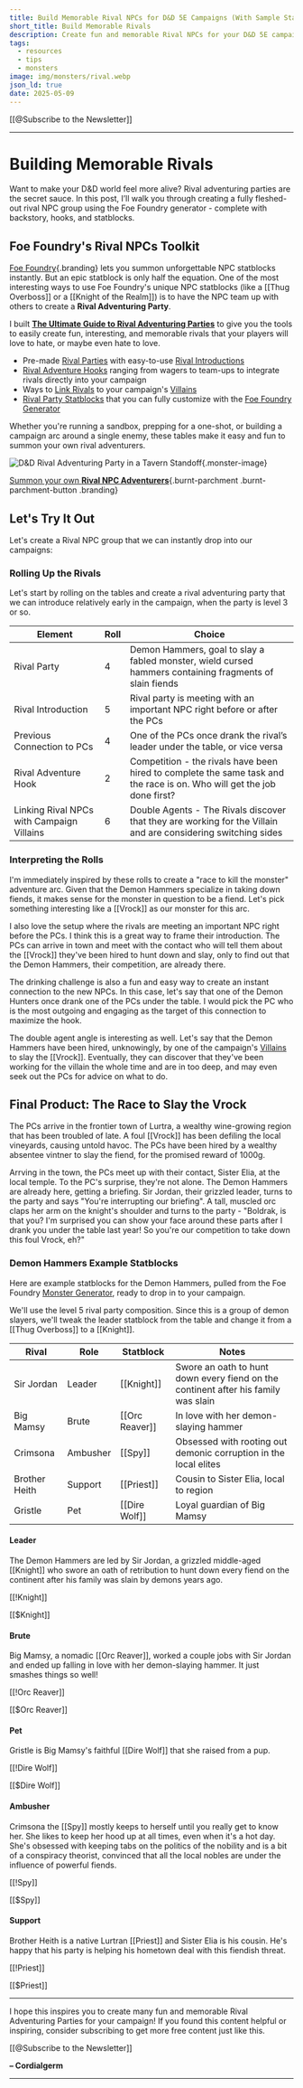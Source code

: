 ```yaml
---
title: Build Memorable Rival NPCs for D&D 5E Campaigns (With Sample Statblocks)
short_title: Build Memorable Rivals
description: Create fun and memorable Rival NPCs for your D&D 5E campaigns with statblocks, hooks, and full examples. Build a rival group from scratch with Foe Foundry!
tags:
  - resources
  - tips
  - monsters
image: img/monsters/rival.webp
json_ld: true
date: 2025-05-09
---
```


[[@Subscribe to the Newsletter]]

---

#	Building Memorable Rivals

Want to make your D&D world feel more alive? Rival adventuring parties are the secret sauce. In this post, I’ll walk you through creating a fully fleshed-out rival NPC group using the Foe Foundry generator - complete with backstory, hooks, and statblocks.

## Foe Foundry's Rival NPCs Toolkit

[Foe Foundry](https://foefoundry.com){.branding} lets you summon unforgettable NPC statblocks instantly. But an epic statblock is only half the equation. One of the most interesting ways to use Foe Foundry's unique NPC statblocks (like a [[Thug Overboss]] or a [[Knight of the Realm]]) is to have the NPC team up with others to create a **Rival Adventuring Party**.

I built [**The Ultimate Guide to Rival Adventuring Parties**](../families/rivals.md) to give you the tools to easily create fun, interesting, and memorable rivals that your players will love to hate, or maybe even hate to love.

- Pre-made [Rival Parties](../families/rivals.md#rival-adventuring-party-statblocks-for-dd-5e) with easy-to-use [Rival Introductions](../families/rivals.md#how-to-introduce-rivals-to-your-campaign)
- [Rival Adventure Hooks](../families/rivals.md#adventure-hooks-for-rival-adventuring-parties-in-dd-5e) ranging from wagers to team-ups to integrate rivals directly into your campaign
- Ways to [Link Rivals](../families/rivals.md#linking-rival-npc-parties-with-your-campaign-villains) to your campaign's [Villains](../families/villains.md)
- [Rival Party Statblocks](../families/rivals.md#rival-adventuring-party-statblocks-for-dd-5e) that you can fully customize with the [Foe Foundry Generator](../generate.md)

Whether you're running a sandbox, prepping for a one-shot, or building a campaign arc around a single enemy, these tables make it easy and fun to summon your own rival adventurers.

![D&D Rival Adventuring Party in a Tavern Standoff](../img/monsters/rival.webp){.monster-image}

[Summon your own **Rival NPC Adventurers**](../families/rivals.md){.burnt-parchment .burnt-parchment-button .branding}

## Let's Try It Out

Let's create a Rival NPC group that we can instantly drop into our campaigns:

### Rolling Up the Rivals

Let's start by rolling on the tables and create a rival adventuring party that we can introduce relatively early in the campaign, when the party is level 3 or so.

| Element | Roll | Choice                   |
| ------------|------|--------------------------|
| Rival Party      | 4  | Demon Hammers, goal to slay a fabled monster, wield cursed hammers containing fragments of slain fiends |
| Rival Introduction | 5 | Rival party is meeting with an important NPC right before or after the PCs |
| Previous Connection to PCs | 4 | One of the PCs once drank the rival’s leader under the table, or vice versa |
| Rival Adventure Hook | 2 | Competition - the rivals have been hired to complete the same task and the race is on. Who will get the job done first? |
| Linking Rival NPCs with Campaign Villains | 6 | Double Agents - The Rivals discover that they are working for the Villain and are considering switching sides |

### Interpreting the Rolls

I'm immediately inspired by these rolls to create a "race to kill the monster" adventure arc. Given that the Demon Hammers specialize in taking down fiends, it makes sense for the monster in question to be a fiend. Let's pick something interesting like a [[Vrock]] as our monster for this arc.  

I also love the setup where the rivals are meeting an important NPC right before the PCs. I think this is a great way to frame their introduction. The PCs can arrive in town and meet with the contact who will tell them about the [[Vrock]] they've been hired to hunt down and slay, only to find out that the Demon Hammers, their competition, are already there.

The drinking challenge is also a fun and easy way to create an instant connection to the new NPCs. In this case, let's say that one of the Demon Hunters once drank one of the PCs under the table. I would pick the PC who is the most outgoing and engaging as the target of this connection to maximize the hook.  

The double agent angle is interesting as well. Let's say that the Demon Hammers have been hired, unknowingly, by one of the campaign's [Villains](../families/villains.md) to slay the [[Vrock]]. Eventually, they can discover that they've been working for the villain the whole time and are in too deep, and may even seek out the PCs for advice on what to do.

## Final Product: The Race to Slay the Vrock

The PCs arrive in the frontier town of Lurtra, a wealthy wine-growing region that has been troubled of late. A foul [[Vrock]] has been defiling the local vineyards, causing untold havoc. The PCs have been hired by a wealthy absentee vintner to slay the fiend, for the promised reward of 1000g.  

Arrving in the town, the PCs meet up with their contact, Sister Elia, at the local temple. To the PC's surprise, they're not alone. The Demon Hammers are already here, getting a briefing. Sir Jordan, their grizzled leader, turns to the party and says "You're interrupting our briefing". A tall, muscled orc claps her arm on the knight's shoulder and turns to the party - "Boldrak, is that you? I'm surprised you can show your face around these parts after I drank you under the table last year! So you're our competition to take down this foul Vrock, eh?" 

### Demon Hammers Example Statblocks

Here are example statblocks for the Demon Hammers, pulled from the Foe Foundry [Monster Generator](../generate.md), ready to drop in to your campaign.

We'll use the level 5 rival party composition. Since this is a group of demon slayers, we'll tweak the leader statblock from the table and change it from a [[Thug Overboss]] to a [[Knight]].


|Rival| Role | Statblock | Notes |
|-----|------|-----------|-------|
|Sir Jordan | Leader | [[Knight]] | Swore an oath to hunt down every fiend on the continent after his family was slain |
| Big Mamsy | Brute | [[Orc Reaver]] | In love with her demon-slaying hammer |
| Crimsona | Ambusher | [[Spy]] | Obsessed with rooting out demonic corruption in the local elites |
| Brother Heith | Support | [[Priest]] | Cousin to Sister Elia, local to region |
| Gristle | Pet | [[Dire Wolf]] | Loyal guardian of Big Mamsy |

#### Leader

The Demon Hammers are led by Sir Jordan, a grizzled middle-aged [[Knight]] who swore an oath of retribution to hunt down every fiend on the continent after his family was slain by demons years ago.

[[!Knight]]

[[$Knight]]

#### Brute

Big Mamsy, a nomadic [[Orc Reaver]], worked a couple jobs with Sir Jordan and ended up falling in love with her demon-slaying hammer. It just smashes things so well!

[[!Orc Reaver]]

[[$Orc Reaver]]

#### Pet

Gristle is Big Mamsy's faithful [[Dire Wolf]] that she raised from a pup.

[[!Dire Wolf]]

[[$Dire Wolf]]

#### Ambusher

Crimsona the [[Spy]] mostly keeps to herself until you really get to know her. She likes to keep her hood up at all times, even when it's a hot day. She's obsessed with keeping tabs on the politics of the nobility and is a bit of a conspiracy theorist, convinced that all the local nobles are under the influence of powerful fiends.

[[!Spy]]

[[$Spy]]

#### Support

Brother Heith is a native Lurtran [[Priest]] and Sister Elia is his cousin. He's happy that his party is helping his hometown deal with this fiendish threat.

[[!Priest]]

[[$Priest]]

---

I hope this inspires you to create many fun and memorable Rival Adventuring Parties for your campaign! If you found this content helpful or inspiring, consider subscribing to get more free content just like this.

[[@Subscribe to the Newsletter]]

**– Cordialgerm**

---

